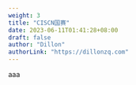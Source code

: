 ```yaml
---
weight: 3
title: "CISCN国赛"
date: 2023-06-11T01:41:28+08:00
draft: false
author: "Dillon"
authorLink: "https://dillonzq.com"
---
```


aaa